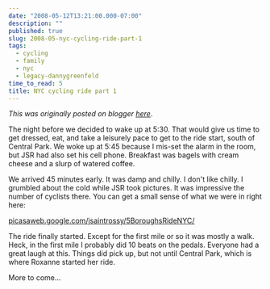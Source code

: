 ```yaml
---
date: "2008-05-12T13:21:00.000-07:00"
description: ""
published: true
slug: 2008-05-nyc-cycling-ride-part-1
tags:
  - cycling
  - family
  - nyc
  - legacy-dannygreenfeld
time_to_read: 5
title: NYC cycling ride part 1
---
```


_This was originally posted on blogger [here](https://dannygreenfeld.blogspot.com/2008/05/nyc-cycling-ride-part-1.html)_.

The night before we decided to wake up at 5:30. That would give us time to get dressed, eat, and take a leisurely pace to get to the ride start, south of Central Park. We woke up at 5:45 because I mis-set the alarm in the room, but JSR had also set his cell phone. Breakfast was bagels with cream cheese and a slurp of watered coffee.

We arrived 45 minutes early. It was damp and chilly. I don't like chilly. I grumbled about the cold while JSR took pictures. It was impressive the number of cyclists there. You can get a small sense of what we were in right here:

[picasaweb.google.com/jsaintrossy/5BoroughsRideNYC/](https://picasaweb.google.com/jsaintrossy/5BoroughsRideNYC/)

The ride finally started. Except for the first mile or so it was mostly a walk. Heck, in the first mile I probably did 10 beats on the pedals. Everyone had a great laugh at this. Things did pick up, but not until Central Park, which is where Roxanne started her ride.

More to come...
